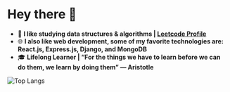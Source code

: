# Hey there 👋

-  📖 **I like studying data structures & algorithms | [Leetcode Profile](https://leetcode.com/simonesestili/)**
-  🌐 **I also like web development, some of my favorite technologies are: React.js, Express.js, Django, and MongoDB**
-  🎓 **Lifelong Learner | __“For the things we have to learn before we can do them, we learn by doing them”__ ― Aristotle**


![Top Langs](https://github-readme-stats.vercel.app/api/top-langs/?username=simonesestili&layout=compact)
